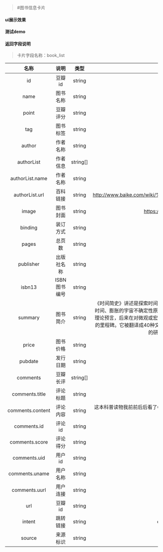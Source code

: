 >#图书信息卡片

#### ui展示效果
#### 测试demo
#### 返回字段说明
>卡片字段名称：book_list

|名称|说明|类型|示例|
|:---:|:---:|:----:|:---:|
|id|豆瓣id|string|1034282|
|name|图书名称|string|时间简史|
|point|豆瓣评分|string|8.8|
|tag|图书标签|string|科普,史蒂芬·霍金,时间简史|
|author|作者名称|string|[英] 史蒂芬·霍|
|authorList|作者信息|string[]||
|authorList.name|作者名称|string|[英] 史蒂芬·霍|
|authorList.url|百科链接|string|http://www.baike.com/wiki/%E5%8F%B2%E8%92%82%E8%8A%AC%C2%B7%E9%9C%8D%E9%87%91|
|image|图书封面|string|https://img3.doubanio.com/view/subject/m/public/s1914861.jpg|
|binding|装订方式|string|平装|
|pages|总页数|string|245|
|publisher|出版社名称|string|湖南科学技术出版社|
|isbn13|ISBN图书编号|string|9787535732309|
|summary|图书简介|string|《时间简史》讲述是探索时间和空间核心秘密的故事，是关于宇宙本性的最前沿知识，包括我们的宇宙图像、空间和时间、膨胀的宇宙不确定性原理、基本粒子和自然的力、黑洞、黑洞不是这么黑、时间箭头等内容。第一版中的许多理论预言，后来在对微观或宏观宇宙世界观测中得到证实。\n自1988年首版以来，《时间简史》已成为全球科学著作的里程碑。它被翻译成40种文字，销售了近1000万册。此版更新了内容，把许多观测揭示的新知识，以及霍金最新的研究纳入，并配以250幅照片和电脑制作的三维和四维空间图。|
|price|图书价格|string|45.00元|
|pubdate|发行日期|string|2010-4|
|comments|豆瓣长评|string[]||
|comments.title|评论标题|string|给自己一个理由，让世界活下去|
|comments.content|评论内容|string|这本科普读物我前前后后看了6年。2003年初，我浏览了书中所有的彩图、注释及部分章节，这一切对于当时的我来说充满新奇却也过于深奥。2007年夏，...|
|comments.id|评论id|string|1660312|
|comments.score|评论得分|string|0|
|comments.uid|用户id|string|2139340|
|comments.uname|用户名称|string|川貝|
|comments.uurl|用户连接|string|https://api.douban.com/v2/user/2139340|
|url|豆瓣id|string|1034282|
|intent|跳转链接|string|douban://douban.com/book/1034282?from=mdouba|
|source|来源标识|string|DoubanBook|




